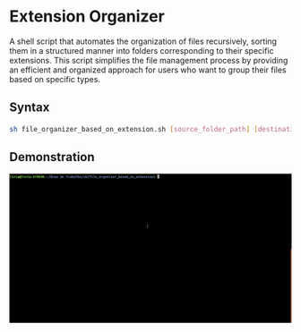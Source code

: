 # Extension Organizer
A shell script that automates the organization of files recursively, sorting them in a structured manner into folders corresponding to their specific extensions. This script simplifies the file management process by providing an efficient and organized approach for users who want to group their files based on specific types.

## Syntax
```bash
sh file_organizer_based_on_extension.sh [source_folder_path] [destination_folder_path]
```

## Demonstration
<img src="./examples/example1.gif" >
